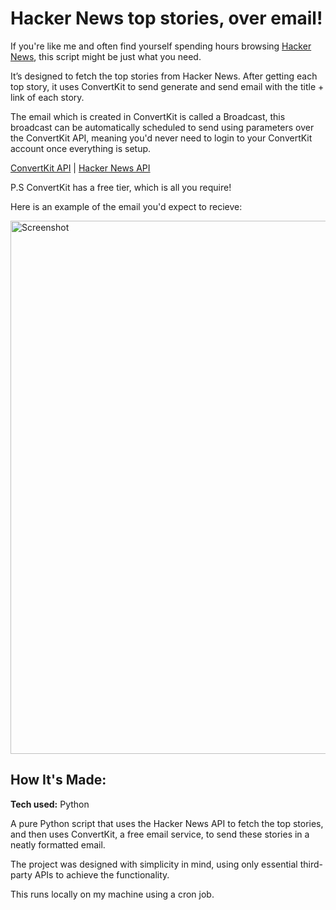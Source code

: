 # Hacker News top stories, over email!
If you're like me and often find yourself spending hours browsing [Hacker News](http://hacker.news), this script might be just what you need. 

It’s designed to fetch the top stories from Hacker News. After getting each top story, it uses ConvertKit to send generate and send email with the title + link of each story. 

The email which is created in ConvertKit is called a Broadcast, this broadcast can be automatically scheduled to send using parameters over the ConvertKit API, meaning you'd never need to login to your ConvertKit account once everything is setup.

[ConvertKit API](https://developers.convertkit.com/#create-a-broadcast) | [Hacker News API](https://github.com/HackerNews/API?tab=readme-ov-file)

P.S ConvertKit has a free tier, which is all you require!

Here is an example of the email you'd expect to recieve:

<img width="853" alt="Screenshot" src="https://github.com/user-attachments/assets/d4a89b41-35b6-414b-b15a-aa83ab1358e1">

## How It's Made:

**Tech used:** Python

A pure Python script that uses the Hacker News API to fetch the top stories, and then uses ConvertKit, a free email service, to send these stories in a neatly formatted email. 

The project was designed with simplicity in mind, using only essential third-party APIs to achieve the functionality.

This runs locally on my machine using a cron job.
